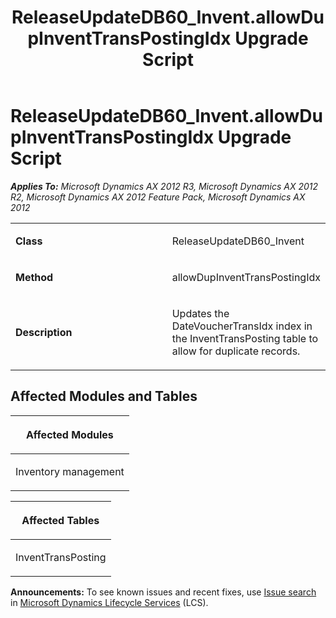 ﻿---
title: ReleaseUpdateDB60_Invent.allowDupInventTransPostingIdx Upgrade Script
TOCTitle: ReleaseUpdateDB60_Invent.allowDupInventTransPostingIdx Upgrade Script
ms:assetid: 75b2e050-0912-3208-c671-09e7dae3bc04
ms:mtpsurl: https://msdn.microsoft.com/en-us/library/JJ719325(v=AX.60)
ms:contentKeyID: 49709117
ms.date: 05/18/2015
mtps_version: v=AX.60
---

# ReleaseUpdateDB60\_Invent.allowDupInventTransPostingIdx Upgrade Script 


_**Applies To:** Microsoft Dynamics AX 2012 R3, Microsoft Dynamics AX 2012 R2, Microsoft Dynamics AX 2012 Feature Pack, Microsoft Dynamics AX 2012_

<table>
<colgroup>
<col style="width: 50%" />
<col style="width: 50%" />
</colgroup>
<tbody>
<tr class="odd">
<td><p><strong>Class</strong></p></td>
<td><p>ReleaseUpdateDB60_Invent</p></td>
</tr>
<tr class="even">
<td><p><strong>Method</strong></p></td>
<td><p>allowDupInventTransPostingIdx</p></td>
</tr>
<tr class="odd">
<td><p><strong>Description</strong></p></td>
<td><p>Updates the DateVoucherTransIdx index in the InventTransPosting table to allow for duplicate records.</p></td>
</tr>
</tbody>
</table>


## Affected Modules and Tables

<table>
<colgroup>
<col style="width: 100%" />
</colgroup>
<thead>
<tr class="header">
<th><p>Affected Modules</p></th>
</tr>
</thead>
<tbody>
<tr class="odd">
<td><p>Inventory management</p></td>
</tr>
</tbody>
</table>


<table>
<colgroup>
<col style="width: 100%" />
</colgroup>
<thead>
<tr class="header">
<th><p>Affected Tables</p></th>
</tr>
</thead>
<tbody>
<tr class="odd">
<td><p>InventTransPosting</p></td>
</tr>
</tbody>
</table>

  
**Announcements:** To see known issues and recent fixes, use [Issue search](http://go.microsoft.com/fwlink/?linkid=389258) in [Microsoft Dynamics Lifecycle Services](http://go.microsoft.com/fwlink/?linkid=306505) (LCS).

